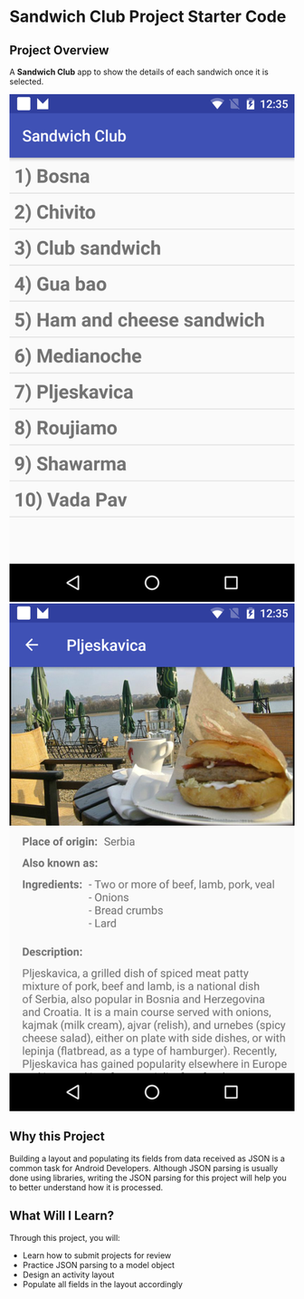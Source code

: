 # Sandwich Club Project Starter Code

## Project Overview
A **Sandwich Club** app to
show the details of each sandwich once it is selected.

![s1.png](screen_images/s1.png) ![s2.png](screen_images/s2.png)


## Why this Project

Building a layout and populating its fields from data received as JSON
is a common task for Android Developers. Although JSON parsing is usually
done using libraries, writing the JSON parsing for  this project will
help you to better understand how it is processed.

## What Will I Learn?
Through this project, you will:
- Learn how to submit projects for review
- Practice JSON parsing to a model object
- Design an activity layout
- Populate all fields in the layout accordingly

